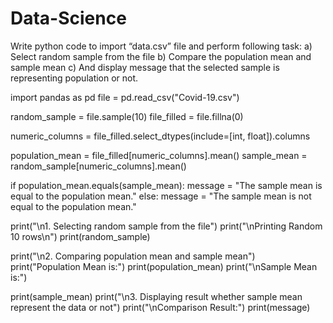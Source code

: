 # Data-Science
Write python code to import “data.csv” file and perform following task:
a)	Select random sample from the file
b)	Compare the population mean and sample mean
c)	And display message that the selected sample is representing population or not.



import pandas as pd
file = pd.read_csv("Covid-19.csv")

random_sample = file.sample(10)
file_filled = file.fillna(0)

numeric_columns = file_filled.select_dtypes(include=[int, float]).columns

population_mean = file_filled[numeric_columns].mean()
sample_mean = random_sample[numeric_columns].mean()

if population_mean.equals(sample_mean):
    message = "The sample mean is equal to the population mean."
else:
    message = "The sample mean is not equal to the population mean."

print("\n1. Selecting random sample from the file")
print("\nPrinting Random 10 rows\n")
print(random_sample)

print("\n2. Comparing population mean and sample mean")
print("Population Mean is:")
print(population_mean)
print("\nSample Mean is:")

print(sample_mean)
print("\n3. Displaying result whether sample mean represent the data or not")
print("\nComparison Result:")
print(message)
